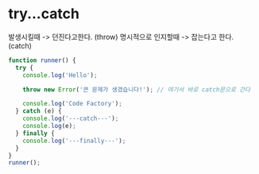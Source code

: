 # try...catch

발생시킬때 -> 던진다고한다. (throw)
명시적으로 인지할때 -> 잡는다고 한다. (catch)

```js
function runner() {
  try {
    console.log('Hello');

    throw new Error('큰 문제가 생겼습니다!'); // 여기서 바로 catch문으로 간다

    console.log('Code Factory');
  } catch (e) {
    console.log('---catch---');
    console.log(e);
  } finally {
    console.log('---finally---');
  }
}
runner();
```
